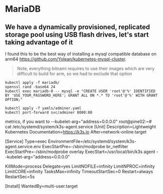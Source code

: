 # MariaDB

## We have a dynamically provisioned, replicated storage pool using USB flash drives, let's start taking advantage of it

I found this to be the best way of installing a mysql compatible database on arm64 https://github.com/Yolean/kubernetes-mysql-cluster.

> Note, everything bitnami requires to use their images which are very difficult to build for arm, so we had to exclude that option

```
kubectl apply -f mariadb/
openssl rand -base64 24
kubectl exec mariadb-0 -- mysql -e "CREATE USER 'root'@'%' IDENTIFIED BY 'USE_YOUR_PASSWORD_HERE'; GRANT ALL ON *.* TO 'root'@'%' WITH GRANT OPTION;"
```

```
kubectl apply -f yamls/adminer.yaml
kubectl port-forward svc/adminer 8080:80
```

metrics, if you want to
--kubelet-arg="address=0.0.0.0"
root@pine02:~# cat /etc/systemd/system/k3s-agent.service
[Unit]
Description=Lightweight Kubernetes
Documentation=https://k3s.io
After=network-online.target

[Service]
Type=exec
EnvironmentFile=/etc/systemd/system/k3s-agent.service.env
ExecStartPre=-/sbin/modprobe br_netfilter
ExecStartPre=-/sbin/modprobe overlay
ExecStart=/usr/local/bin/k3s agent --kubelet-arg="address=0.0.0.0"

KillMode=process
Delegate=yes
LimitNOFILE=infinity
LimitNPROC=infinity
LimitCORE=infinity
TasksMax=infinity
TimeoutStartSec=0
Restart=always
RestartSec=5s

[Install]
WantedBy=multi-user.target
